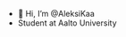 - 👋 Hi, I’m @AleksiKaa
- Student at Aalto University

<!---
AleksiKaa/AleksiKaa is a ✨ special ✨ repository because its `README.md` (this file) appears on your GitHub profile.
You can click the Preview link to take a look at your changes.
--->
